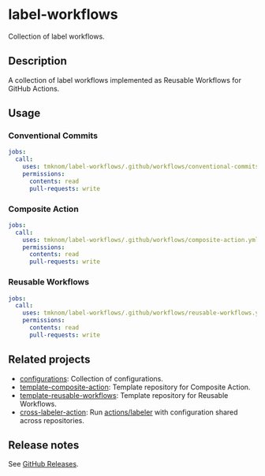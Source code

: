 # label-workflows

Collection of label workflows.

## Description

A collection of label workflows implemented as Reusable Workflows for GitHub Actions.

## Usage

### Conventional Commits

```yaml
jobs:
  call:
    uses: tmknom/label-workflows/.github/workflows/conventional-commits.yml@v0
    permissions:
      contents: read
      pull-requests: write
```

### Composite Action

```yaml
jobs:
  call:
    uses: tmknom/label-workflows/.github/workflows/composite-action.yml@v0
    permissions:
      contents: read
      pull-requests: write
```

### Reusable Workflows

```yaml
jobs:
  call:
    uses: tmknom/label-workflows/.github/workflows/reusable-workflows.yml@v0
    permissions:
      contents: read
      pull-requests: write
```

## Related projects

- [configurations](https://github.com/tmknom/configurations): Collection of configurations.
- [template-composite-action](https://github.com/tmknom/template-composite-action): Template repository for Composite Action.
- [template-reusable-workflows](https://github.com/tmknom/template-reusable-workflows): Template repository for Reusable Workflows.
- [cross-labeler-action](https://github.com/tmknom/cross-labeler-action): Run [actions/labeler][labeler] with configuration shared across repositories.

## Release notes

See [GitHub Releases][releases].

[labeler]: https://github.com/actions/labeler
[releases]: https://github.com/tmknom/label-workflows/releases
